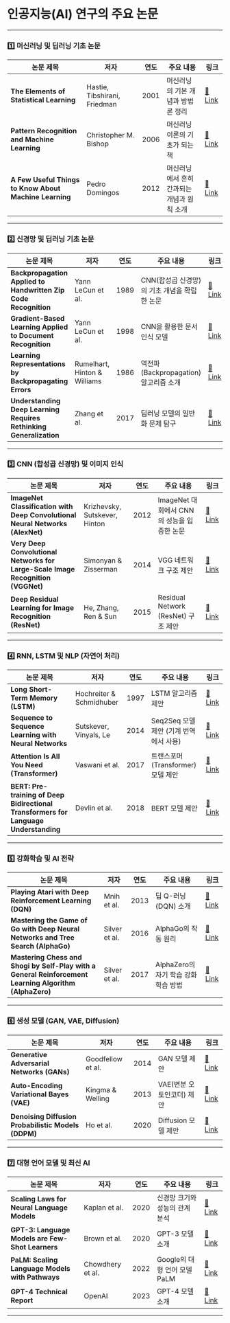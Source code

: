 # 인공지능(AI) 연구의 주요 논문

---

### **1️⃣ 머신러닝 및 딥러닝 기초 논문**
| 논문 제목 | 저자 | 연도 | 주요 내용 | 링크 |
|----------|------|------|---------|------|
| **The Elements of Statistical Learning** | Hastie, Tibshirani, Friedman | 2001 | 머신러닝의 기본 개념과 방법론 정리 | [🔗 Link](https://web.stanford.edu/~hastie/ElemStatLearn/) |
| **Pattern Recognition and Machine Learning** | Christopher M. Bishop | 2006 | 머신러닝 이론의 기초가 되는 책 | [🔗 Link](https://www.springer.com/gp/book/9780387310732) |
| **A Few Useful Things to Know About Machine Learning** | Pedro Domingos | 2012 | 머신러닝에서 흔히 간과되는 개념과 원칙 소개 | [🔗 Link](https://dl.acm.org/doi/10.1145/2347736.2347755) |

---

### **2️⃣ 신경망 및 딥러닝 기초 논문**
| 논문 제목 | 저자 | 연도 | 주요 내용 | 링크 |
|----------|------|------|---------|------|
| **Backpropagation Applied to Handwritten Zip Code Recognition** | Yann LeCun et al. | 1989 | CNN(합성곱 신경망)의 기초 개념을 확립한 논문 | [🔗 Link](https://www.researchgate.net/publication/243767918_Backpropagation_applied_to_handwritten_zip_code_recognition) |
| **Gradient-Based Learning Applied to Document Recognition** | Yann LeCun et al. | 1998 | CNN을 활용한 문서 인식 모델 | [🔗 Link](http://yann.lecun.com/exdb/publis/pdf/lecun-01a.pdf) |
| **Learning Representations by Backpropagating Errors** | Rumelhart, Hinton & Williams | 1986 | 역전파(Backpropagation) 알고리즘 소개 | [🔗 Link](https://www.nature.com/articles/323533a0) |
| **Understanding Deep Learning Requires Rethinking Generalization** | Zhang et al. | 2017 | 딥러닝 모델의 일반화 문제 탐구 | [🔗 Link](https://arxiv.org/abs/1611.03530) |

---

### **3️⃣ CNN (합성곱 신경망) 및 이미지 인식**
| 논문 제목 | 저자 | 연도 | 주요 내용 | 링크 |
|----------|------|------|---------|------|
| **ImageNet Classification with Deep Convolutional Neural Networks (AlexNet)** | Krizhevsky, Sutskever, Hinton | 2012 | ImageNet 대회에서 CNN의 성능을 입증한 논문 | [🔗 Link](https://proceedings.neurips.cc/paper/2012/hash/c399862d3b9d6b76c8436e924a68c45b-Abstract.html) |
| **Very Deep Convolutional Networks for Large-Scale Image Recognition (VGGNet)** | Simonyan & Zisserman | 2014 | VGG 네트워크 구조 제안 | [🔗 Link](https://arxiv.org/abs/1409.1556) |
| **Deep Residual Learning for Image Recognition (ResNet)** | He, Zhang, Ren & Sun | 2015 | Residual Network (ResNet) 구조 제안 | [🔗 Link](https://arxiv.org/abs/1512.03385) |

---

### **4️⃣ RNN, LSTM 및 NLP (자연어 처리)**
| 논문 제목 | 저자 | 연도 | 주요 내용 | 링크 |
|----------|------|------|---------|------|
| **Long Short-Term Memory (LSTM)** | Hochreiter & Schmidhuber | 1997 | LSTM 알고리즘 제안 | [🔗 Link](https://www.bioinf.jku.at/publications/older/2604.pdf) |
| **Sequence to Sequence Learning with Neural Networks** | Sutskever, Vinyals, Le | 2014 | Seq2Seq 모델 제안 (기계 번역에서 사용) | [🔗 Link](https://arxiv.org/abs/1409.3215) |
| **Attention Is All You Need (Transformer)** | Vaswani et al. | 2017 | 트랜스포머(Transformer) 모델 제안 | [🔗 Link](https://arxiv.org/abs/1706.03762) |
| **BERT: Pre-training of Deep Bidirectional Transformers for Language Understanding** | Devlin et al. | 2018 | BERT 모델 제안 | [🔗 Link](https://arxiv.org/abs/1810.04805) |

---

### **5️⃣ 강화학습 및 AI 전략**
| 논문 제목 | 저자 | 연도 | 주요 내용 | 링크 |
|----------|------|------|---------|------|
| **Playing Atari with Deep Reinforcement Learning (DQN)** | Mnih et al. | 2013 | 딥 Q-러닝(DQN) 소개 | [🔗 Link](https://arxiv.org/abs/1312.5602) |
| **Mastering the Game of Go with Deep Neural Networks and Tree Search (AlphaGo)** | Silver et al. | 2016 | AlphaGo의 작동 원리 | [🔗 Link](https://www.nature.com/articles/nature16961) |
| **Mastering Chess and Shogi by Self-Play with a General Reinforcement Learning Algorithm (AlphaZero)** | Silver et al. | 2017 | AlphaZero의 자기 학습 강화학습 방법 | [🔗 Link](https://arxiv.org/abs/1712.01815) |

---

### **6️⃣ 생성 모델 (GAN, VAE, Diffusion)**
| 논문 제목 | 저자 | 연도 | 주요 내용 | 링크 |
|----------|------|------|---------|------|
| **Generative Adversarial Networks (GANs)** | Goodfellow et al. | 2014 | GAN 모델 제안 | [🔗 Link](https://arxiv.org/abs/1406.2661) |
| **Auto-Encoding Variational Bayes (VAE)** | Kingma & Welling | 2013 | VAE(변분 오토인코더) 제안 | [🔗 Link](https://arxiv.org/abs/1312.6114) |
| **Denoising Diffusion Probabilistic Models (DDPM)** | Ho et al. | 2020 | Diffusion 모델 제안 | [🔗 Link](https://arxiv.org/abs/2006.11239) |

---

### **7️⃣ 대형 언어 모델 및 최신 AI**
| 논문 제목 | 저자 | 연도 | 주요 내용 | 링크 |
|----------|------|------|---------|------|
| **Scaling Laws for Neural Language Models** | Kaplan et al. | 2020 | 신경망 크기와 성능의 관계 분석 | [🔗 Link](https://arxiv.org/abs/2001.08361) |
| **GPT-3: Language Models are Few-Shot Learners** | Brown et al. | 2020 | GPT-3 모델 소개 | [🔗 Link](https://arxiv.org/abs/2005.14165) |
| **PaLM: Scaling Language Models with Pathways** | Chowdhery et al. | 2022 | Google의 대형 언어 모델 PaLM | [🔗 Link](https://arxiv.org/abs/2204.02311) |
| **GPT-4 Technical Report** | OpenAI | 2023 | GPT-4 모델 소개 | [🔗 Link](https://arxiv.org/abs/2303.08774) |

---

